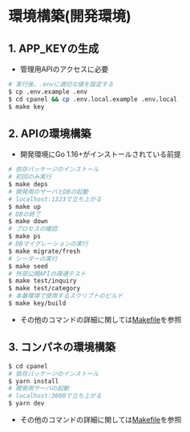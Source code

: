 # 環境構築(開発環境)

## 1. APP_KEYの生成

- 管理用APIのアクセスに必要

```bash
# 実行後、.envに適切な値を設定する
$ cp .env.example .env
$ cd cpanel && cp .env.local.example .env.local
$ make key
```

## 2. APIの環境構築

- 開発環境にGo 1.16+がインストールされている前提

```bash
# 依存パッケージのインストール
# 初回のみ実行
$ make deps
# 開発用のサーバとDBの起動
# localhost:1323で立ち上がる
$ make up
# DBの終了
$ make down
# プロセスの確認
$ make ps
# DBマイグレーションの実行
$ make migrate/fresh
# シーダーの実行
$ make seed
# 外部公開APIの疎通テスト
$ make test/inquiry
$ make test/category
# 本番環境で使用するスクリプトのビルド
$ make key/build
```

- その他のコマンドの詳細に関しては[Makefile](../Makefile)を参照

## 3. コンパネの環境構築

```bash
$ cd cpanel
# 依存パッケージのインストール
$ yarn install
# 開発用サーバの起動
# localhost:3000で立ち上がる
$ yarn dev
```

- その他のコマンドの詳細に関しては[Makefile](../cpanel/Makefile)を参照
